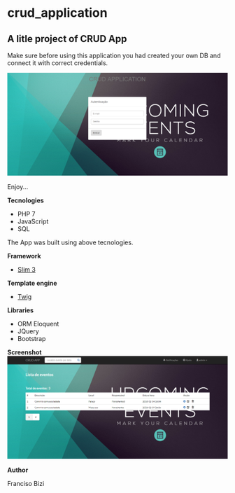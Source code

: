 # crud_application
## A litle project of CRUD App

Make sure before using this application you had created your own 
DB and connect it with correct credentials.

![Credential page](https://github.com/franciscobizi/crud_application/blob/master/styles/screens/Screenshot_7.png)

Enjoy...

**Tecnologies**
- PHP 7 
- JavaScript 
- SQL

The App was built using above tecnologies.

**Framework**

- [Slim 3](https://www.slimframework.com/)

**Template engine** 

- [Twig](https://twig.symfony.com/)

**Libraries**

- ORM Eloquent 
- JQuery 
- Bootstrap

**Screenshot**
![Admin page](https://github.com/franciscobizi/crud_application/blob/master/styles/screens/Screenshot_1.png)

**Author**

Franciso Bizi
